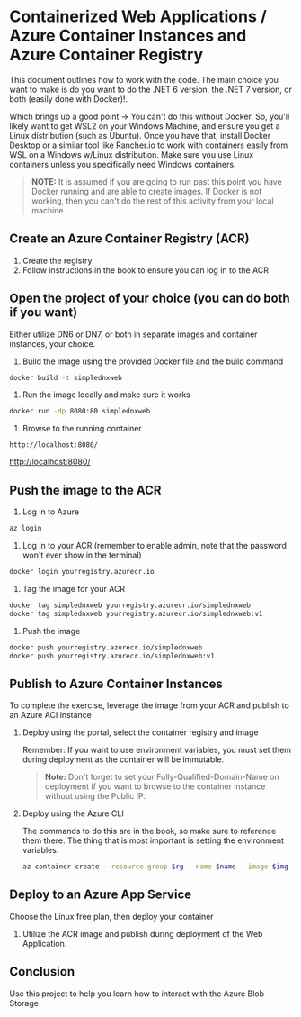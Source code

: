 # Containerized Web Applications / Azure Container Instances and Azure Container Registry

This document outlines how to work with the code.  The main choice you want to make is do you want to do the .NET 6 version, the .NET 7 version, or both (easily done with Docker)!.  

Which brings up a good point -> You can't do this without Docker.  So, you'll likely want to get WSL2 on your Windows Machine, and ensure you get a Linux distribution (such as Ubuntu).  Once you have that, install Docker Desktop or a similar tool like Rancher.io to work with containers easily from WSL on a Windows w/Linux distribution.  Make sure you use Linux containers unless you specifically need Windows containers.

>**NOTE:** It is assumed if you are going to run past this point you have Docker running and are able to create images.  If Docker is not working, then you can't do the rest of this activity from your local machine.

## Create an Azure Container Registry (ACR)

1. Create the registry
1. Follow instructions in the book to ensure you can log in to the ACR

## Open the project of your choice (you can do both if you want)

Either utilize DN6 or DN7, or both in separate images and container instances, your choice.

1. Build the image using the provided Docker file and the build command

```bash
docker build -t simplednxweb .
```  

1. Run the image locally and make sure it works

```bash
docker run -dp 8080:80 simplednxweb
```  

1. Browse to the running container

```https
http://localhost:8080/
```  

[http://localhost:8080/](http://localhost:8080)   

## Push the image to the ACR

1. Log in to Azure

```bash
az login
```  

1. Log in to your ACR (remember to enable admin, note that the password won't ever show in the terminal)

```bash
docker login yourregistry.azurecr.io
```

1. Tag the image for your ACR

```bash
docker tag simplednxweb yourregistry.azurecr.io/simplednxweb
docker tag simplednxweb yourregistry.azurecr.io/simplednxweb:v1
```  

1. Push the image

```bash
docker push yourregistry.azurecr.io/simplednxweb
docker push yourregistry.azurecr.io/simplednxweb:v1
```  
## Publish to Azure Container Instances

To complete the exercise, leverage the image from your ACR and publish to an Azure ACI instance

1. Deploy using the portal, select the container registry and image

    Remember: If you want to use environment variables, you must set them during deployment as the container will be immutable. 

    >**Note:** Don't forget to set your Fully-Qualified-Domain-Name on deployment if you want to browse to the container instance without using the Public IP.

1. Deploy using the Azure CLI

    The commands to do this are in the book, so make sure to reference them there.  The thing that is most important is setting the environment variables.  

    ```bash
    az container create --resource-group $rg --name $name --image $img --dns-name-label $dns --ports 80 --environment-variables 'SimpleWebShared__MySimpleValue'='CLI: Shared Value' 'SimpleWebShared__MySecretValue'='CLI:Secret Value'  
    ```  

## Deploy to an Azure App Service

Choose the Linux free plan, then deploy your container

1. Utilize the ACR image and publish during deployment of the Web Application.

## Conclusion

Use this project to help you learn how to interact with the Azure Blob Storage
